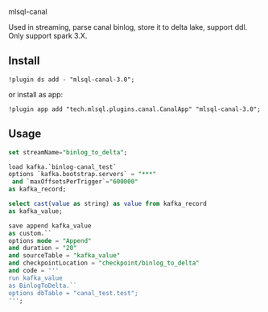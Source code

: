 mlsql-canal

Used in streaming, parse canal binlog, store it to delta lake, support ddl.
Only support spark 3.X.

## Install

```
!plugin ds add - "mlsql-canal-3.0";
```

or install as app:

```
!plugin app add "tech.mlsql.plugins.canal.CanalApp" "mlsql-canal-3.0";
```


## Usage

```sql
set streamName="binlog_to_delta";

load kafka.`binlog-canal_test`
options `kafka.bootstrap.servers` = "***"
 and `maxOffsetsPerTrigger`="600000"
as kafka_record;

select cast(value as string) as value from kafka_record
as kafka_value;

save append kafka_value
as custom.``
options mode = "Append"
and duration = "20"
and sourceTable = "kafka_value"
and checkpointLocation = "checkpoint/binlog_to_delta"
and code = '''
run kafka_value
as BinlogToDelta.``
options dbTable = "canal_test.test";
''';
```